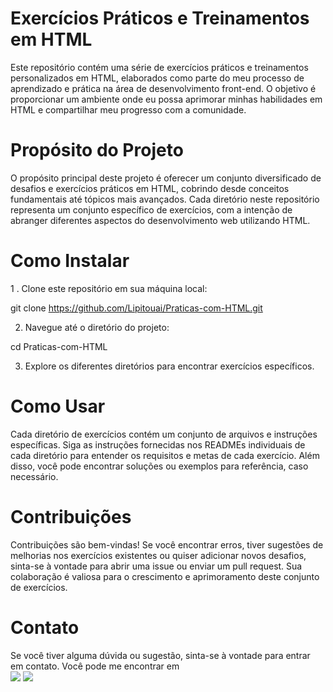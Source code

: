# Exercícios Práticos e Treinamentos em HTML
Este repositório contém uma série de exercícios práticos e treinamentos personalizados em HTML, elaborados como parte do meu processo de aprendizado e prática na área de desenvolvimento front-end. O objetivo é proporcionar um ambiente onde eu possa aprimorar minhas habilidades em HTML e compartilhar meu progresso com a comunidade.

# Propósito do Projeto
O propósito principal deste projeto é oferecer um conjunto diversificado de desafios e exercícios práticos em HTML, cobrindo desde conceitos fundamentais até tópicos mais avançados. Cada diretório neste repositório representa um conjunto específico de exercícios, com a intenção de abranger diferentes aspectos do desenvolvimento web utilizando HTML.

# Como Instalar

1 . Clone este repositório em sua máquina local:

git clone https://github.com/Lipitouai/Praticas-com-HTML.git

2. Navegue até o diretório do projeto:
 
cd Praticas-com-HTML

3. Explore os diferentes diretórios para encontrar exercícios específicos.

# Como Usar
Cada diretório de exercícios contém um conjunto de arquivos e instruções específicas. Siga as instruções fornecidas nos READMEs individuais de cada diretório para entender os requisitos e metas de cada exercício. Além disso, você pode encontrar soluções ou exemplos para referência, caso necessário.

# Contribuições
Contribuições são bem-vindas! Se você encontrar erros, tiver sugestões de melhorias nos exercícios existentes ou quiser adicionar novos desafios, sinta-se à vontade para abrir uma issue ou enviar um pull request. Sua colaboração é valiosa para o crescimento e aprimoramento deste conjunto de exercícios.

# Contato
Se você tiver alguma dúvida ou sugestão, sinta-se à vontade para entrar em contato. Você pode me encontrar em  
<a href="mailto:felipedemeloab@gmail.com"><img src="https://img.shields.io/badge/Gmail-D14836?style=for-the-badge&logo=gmail&logoColor=white"></a>
 <a href="https://www.linkedin.com/in/felipedemeloab/" target="_blank"><img src="https://img.shields.io/badge/-LinkedIn-%230077B5?style=for-the-badge&logo=linkedin&logoColor=white" target="_blank"></a>
